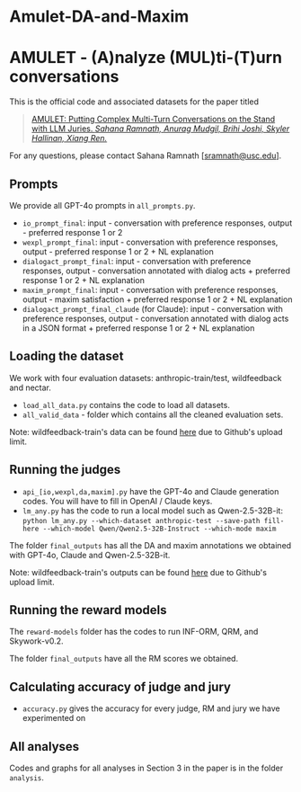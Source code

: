 # Amulet-DA-and-Maxim
# AMULET - (A)nalyze (MUL)ti-(T)urn conversations
This is the official code and associated datasets for the paper titled 

>[AMULET: Putting Complex Multi-Turn Conversations on the Stand with LLM Juries. *Sahana Ramnath, Anurag Mudgil, Brihi Joshi, Skyler Hallinan, Xiang Ren.*]()

For any questions, please contact Sahana Ramnath [sramnath@usc.edu].

## Prompts
We provide all GPT-4o prompts in ``all_prompts.py``.
* ``io_prompt_final``: input - conversation with preference responses, output - preferred response 1 or 2
* ``wexpl_prompt_final``: input - conversation with preference responses, output - preferred response 1 or 2 + NL explanation
* ``dialogact_prompt_final``: input - conversation with preference responses, output - conversation annotated with dialog acts + preferred response 1 or 2 + NL explanation
* ``maxim_prompt_final``: input - conversation with preference responses, output - maxim satisfaction + preferred response 1 or 2 + NL explanation
* ``dialogact_prompt_final_claude`` (for Claude): input - conversation with preference responses, output - conversation annotated with dialog acts in a JSON format + preferred response 1 or 2 + NL explanation

## Loading the dataset
We work with four evaluation datasets: anthropic-train/test, wildfeedback and nectar.
* ``load_all_data.py`` contains the code to load all datasets. 
* ``all_valid_data`` - folder which contains all the cleaned evaluation sets.

Note: wildfeedback-train's data can be found [here](https://drive.google.com/drive/folders/1JBWMT9Vb3eZjwT12HpbsCrqShyrjJ9dA?usp=sharing) due to Github's upload limit.

## Running the judges
* ``api_[io,wexpl,da,maxim].py`` have the GPT-4o and Claude generation codes. You will have to fill in OpenAI / Claude keys. 
* ``lm_any.py`` has the code to run a local model such as Qwen-2.5-32B-it: ``python lm_any.py --which-dataset anthropic-test --save-path fill-here --which-model Qwen/Qwen2.5-32B-Instruct --which-mode maxim``

The folder ``final_outputs`` has all the DA and maxim annotations we obtained with GPT-4o, Claude and Qwen-2.5-32B-it.

Note: wildfeedback-train's outputs can be found [here](https://drive.google.com/drive/folders/1JBWMT9Vb3eZjwT12HpbsCrqShyrjJ9dA?usp=sharing) due to Github's upload limit.

## Running the reward models
The ``reward-models`` folder has the codes to run INF-ORM, QRM, and Skywork-v0.2. 

The folder ``final_outputs`` have all the RM scores we obtained.

## Calculating accuracy of judge and jury
* ``accuracy.py`` gives the accuracy for every judge, RM and jury we have experimented on

## All analyses
Codes and graphs for all analyses in Section 3 in the paper is in the folder ``analysis``.
